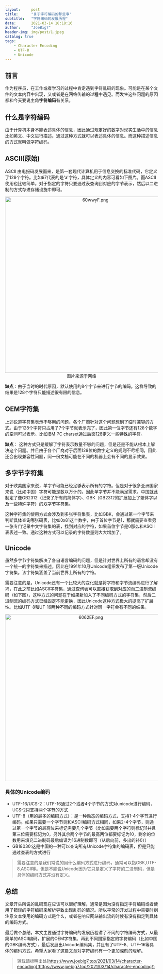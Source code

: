 ```yaml
---
layout:     post
title:      "关于字符编码的那些事"
subtitle:   "字符编码的发展历程"
date:       2021-03-14 18:18:16
author:     "JoeBig7"
header-img: img/post/1.jpeg
catalog: true
tags:
    - Character Encoding
    - UTF-8
    - Unicode
---
```


## 前言
作为程序员，在工作或者学习的过程中肯定遇到字符乱码的现象。可能是在某个文件的文本内容中出现，又或者是在网络传输的过程中遇见。而发生这些问题的原因都和今天要说主角**字符编码**有关系。


## 什么是字符编码
由于计算机本身不能表述具体的信息，因此通过规定好的数字对现实生活中的信息比如英文、中文进行描述，通过这种方式就可以表述具体的信息。而这种描述信息的方式就叫做字符编码。

## ASCII(原始)
ASCII 由电报码发展而来，是第一套现代计算机用于信息交换的标准代码，它定义了128个字符。比如97代表的是'a'字符，具体定义的内容可看如下图片。而ASCII使用也比较简单，对于指定的字符只要通过表查询到对应的字节表示，然后以二进制的方式存进存储设施中即可。

 <center><img  style="width:580px;" src="https://s3.ax1x.com/2021/03/14/60wwyF.png" alt="60wwyF.png" border="0" /></center>
 <center>图片来源于网络</center>

**缺点**：由于当时的时代原因，默认使用的8个字节来进行字节的编码。这样导致的结果是128个字符只能描述很有限的信息。

## OEM字符集
上述说道字符集表示不够用的问题，各个厂商针对这个问题想到了临时兼容的方式。由于128个字符只占用了7个字节就表示完了，因此第一位字节还有128个数字的空间可以表示。比如IBM PC charset通过后面128定义一些特殊的字符。

**缺点**： 这种方式只是缓解了字符表示数量不够的问题，但是还是不能从根本上解决这个问题。并且由于各个厂商对于后面128位的数字定义的规则不尽相同，因此还会出现兼容性问题，同一份文档可能在不同的机器上会有不同的显示效果。


## 多字节字符集
对于欧美国家来说，单字节可能已经足够表示所有的字符。但是对于很多亚洲国家来说（比如中国）字符可能是数以万计的。因此单字节并不能满足需求。中国就此制定了像GB2312（记录了所有的简体字）、GBK（GB2312的扩展加上了繁体字以及一些特殊字符）的双字节字符集。

这种字符集的使用方式会涉及到多张字符集表，比如GBK，会通过第一个字节来判断具体查询哪张码表，比如0x81这个数字，由于首位字节是1，那就需要查看另一张专门记录中文字符集的表，找到对应的字符，如果首位字节是0那么和ASCII表表述一致。通过这种方式可以记录的字符数量则大大增加了。


## Unicode 
虽然多字节字符集解决了各自语言编码的问题，但是针对世界上所有的语言却没有一个统一的字符集来描述。因此在1991年10月Unicode组织发布了第一版Unicode字符集。该字符集涵盖了当前世界上所有的字符。

需要注意的是，Unicode还有一个比较大的变化就是将字符和字节流编码进行了解耦，在此之前比如ASCII字符集，通过查询表可以直接获取到对应的而二进制流编码（如下图），这种方式的问题在于如果新加入了不同编码方式的字符集，然后二进制流的编码方式已经固定不能更换，因此Unicode这种方式极大的提高了扩展性。比如UTF-8和UT-16两种不同的编码方式针对同一字符会有不同的结果。

 <center><img style="width:550px;" src="https://s3.ax1x.com/2021/03/14/6062EF.png" alt="6062EF.png" border="0" /></center>
 
###  具体的Unicode编码
- UTF-16/UCS-2：UTF-16通过2个或者4个子节的方式对unicode进行编码，UCS-2只支持两个字节的方式
- UTF-8（用的最多的编码方式）：是一种动态的编码方式，支持1-4个字节进行编码。如果只需要一个字节则和ASCII编码方式相同，如果2-4个字节，则通过第一个字节的最高位来标记需要几个字节（比如需要两个字符则标记11并且第三位需要标记为0，另外其余两个字节的最高两位都要标记为10，剩余的位数用来填充二进制码最后编译为16进制数即可（从后向前，多出的补0））
- GB18030:这是中国的一种可以查询所有Unicode字符集的编码表，但是只能通过查表的方式进行

> 需要注意的是我们常说的用什么编码方式进行编码，通常可以指GBK,UTF-8,ASCII等。但是不能说Unicode因为它只是定义了字符的二进制码，但是具体的编码方式并没有定义。

## 总结 
文章开头所说的乱码现在应该可以很好理解，通常是因为没有指定字符编码或者使用了错误的字符编码来解析导致出现乱码的情况。所以平常的开发过程中需要时刻注意文本使用的编码方式是什么，或者在响应网站输出流的时候有没有指定到具体的编码方式。

最后做个总结，本文主要通过字符编码的发展历程讲了不同的字符编码方式，从最简单的ASCII编码，扩展的OEM字符集，再到不同国家指定的字符编码（比如中国的GBK编码方式），最后发展出Unicode编码集，并且有了UTF-8、UTF-16等具体的编码方式，希望大家看了这篇文章对字符编码有一个更加深刻的理解。

> 转载请标明出处[https://www.joebig7.top/2021/03/14/character-encoding](https://www.joebig7.top/2021/03/14/character-encoding/)